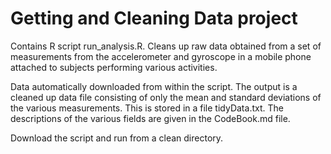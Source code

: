 # Getting and Cleaning Data project

Contains R script run_analysis.R.
Cleans up raw data obtained from a set of measurements from the accelerometer
and gyroscope in a mobile phone attached to subjects performing various
activities.

Data automatically downloaded from within the script. The output is a
cleaned up data file consisting of only the mean and standard deviations 
of the various measurements. This is stored in a file tidyData.txt.
The descriptions of the various fields are given in the CodeBook.md file.

Download the script and run from a clean directory.
